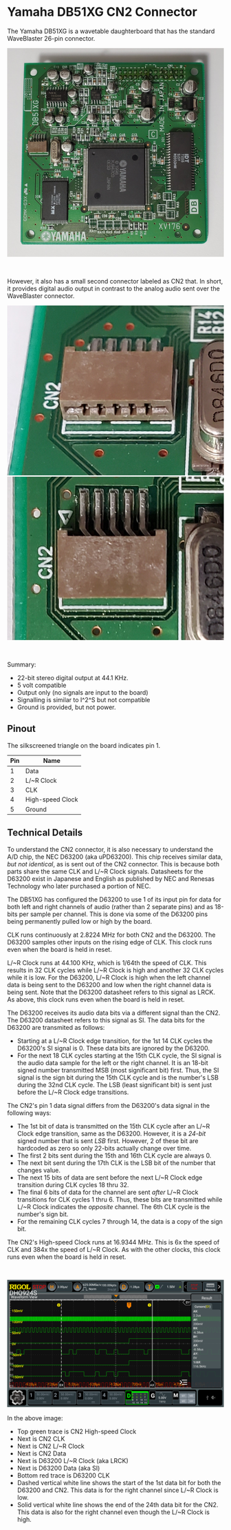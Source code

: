 # Yamaha DB51XG CN2 Connector

The Yamaha DB51XG is a wavetable daughterboard that has the standard WaveBlaster 26-pin connector.

![Yamaha DB51XG](docs/DB51XG_Board.jpg)

</BR>

However, it also has a small second connector labeled as CN2 that.  In short, it provides digital audio output in contrast to the analog audio sent over the WaveBlaster connector.

![CN2 Connector view 1](docs/DB51XG_CN2_Connector_1.jpg) ![CN2 Connector view 1](docs/DB51XG_CN2_Connector_2.jpg)

</BR>

Summary:

- 22-bit stereo digital output at 44.1 KHz.
- 5 volt compatible
- Output only (no signals are input to the board)
- Signalling is similar to I^2^S but not compatible
- Ground is provided, but not power.

## Pinout

The silkscreened triangle on the board indicates pin 1.

Pin | Name
----|-----
1   | Data
2   | L/~R Clock
3   | CLK
4   | High-speed Clock
5   | Ground

## Technical Details

To understand the CN2 connector, it is also necessary to understand the A/D chip, the NEC D63200 (aka uPD63200).  This chip receives similar data, *but not identical*, as is sent out of the CN2 connector.  This is because both parts share the same CLK and L/~R Clock signals.  Datasheets for the D63200 exist in Japanese and English as published by NEC and Renesas Technology who later purchased a portion of NEC.

The DB51XG has configured the D63200 to use 1 of its input pin for data for both left and right channels of audio (rather than 2 separate pins) and as 18-bits per sample per channel.  This is done via some of the D63200 pins being permanently pulled low or high by the board.

CLK runs continuously at 2.8224 MHz for both CN2 and the D63200.  The D63200 samples other inputs on the rising edge of CLK.  This clock runs even when the board is held in reset.

L/~R Clock runs at 44.100 KHz, which is 1/64th the speed of CLK.  This results in 32 CLK cycles while L/~R Clock is high and another 32 CLK cycles while it is low.  For the D63200, L/~R Clock is high when the left channel data is being sent to the D63200 and low when the right channel data is being sent.  Note that the D63200 datasheet refers to this signal as LRCK.  As above, this clock runs even when the board is held in reset.

The D63200 receives its audio data bits via a different signal than the CN2.  The D63200 datasheet refers to this signal as SI.  The data bits for the D63200 are transmited as follows:

- Starting at a L/~R Clock edge transition, for the 1st 14 CLK cycles the D63200's SI signal is 0.  These data bits are ignored by the D63200.
- For the next 18 CLK cycles starting at the 15th CLK cycle, the SI signal is the audio data sample for the left or the right channel.  It is an 18-bit signed number transmitted MSB (most significant bit) first.  Thus, the SI signal is the sign bit during the 15th CLK cycle and is the number's LSB during the 32nd CLK cycle.  The LSB (least significant bit) is sent just before the L/~R Clock edge transitions.

The CN2's pin 1 data signal differs from the D63200's data signal in the following ways:

- The 1st bit of data is transmitted on the 15th CLK cycle after an L/~R Clock edge transition, same as the D63200.  However, it is a *24-bit* signed number that is sent *LSB* first.  However, 2 of these bit are hardcoded as zero so only 22-bits actually change over time.
- The first 2 bits sent during the 15th and 16th CLK cycle are always 0.
- The next bit sent during the 17th CLK is the LSB bit of the number that changes value.
- The next 15 bits of data are sent before the next L/~R Clock edge transition during CLK cycles 18 thru 32.
- The final 6 bits of data for the channel are sent *after* L/~R Clock transitions for CLK cycles 1 thru 6.  Thus, these bits are transmitted while L/~R Clock indicates the *opposite* channel.  The 6th CLK cycle is the number's sign bit.
- For the remaining CLK cycles 7 through 14, the data is a copy of the sign bit.

The CN2's High-speed Clock runs at 16.9344 MHz.  This is 6x the speed of CLK and 384x the speed of L/~R Clock.  As with the other clocks, this clock runs even when the board is held in reset.

</BR>

![CN2 Connector view 1](docs/Oscilloscope_of_DB51XG.png)

In the above image:

- Top green trace is CN2 High-speed Clock
- Next is CN2 CLK
- Next is CN2 L/~R Clock
- Next is CN2 Data
- Next is D63200 L/~R Clock (aka LRCK)
- Next is D63200 Data (aka SI)
- Bottom red trace is D63200 CLK
- Dashed vertical white line shows the start of the 1st data bit for both the D63200 and CN2.  This data is for the right channel since L/~R Clock is low.
- Solid vertical white line shows the end of the 24th data bit for the CN2.  This data is also for the right channel even though the L/~R Clock is high.